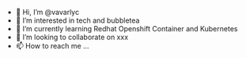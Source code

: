 - 👋 Hi, I’m @vavarlyc
- 👀 I’m interested in tech and bubbletea
- 🌱 I’m currently learning Redhat Openshift Container and Kubernetes
- 💞️ I’m looking to collaborate on xxx
- 📫 How to reach me ...

<!---
vavarlyc/vavarlyc is a ✨ special ✨ repository because its `README.md` (this file) appears on your GitHub profile.
You can click the Preview link to take a look at your changes.
--->
